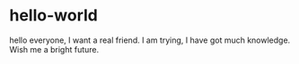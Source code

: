 # hello-world
hello everyone, I want a real friend.
I am trying, I have got much knowledge. Wish me a bright future.
